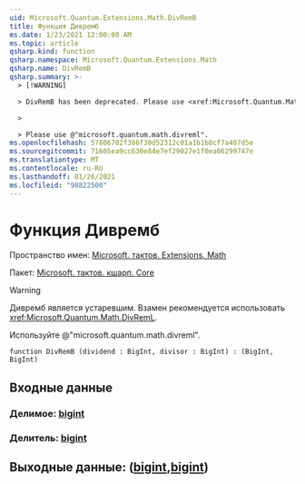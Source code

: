 ```yaml
---
uid: Microsoft.Quantum.Extensions.Math.DivRemB
title: Функция Дивремб
ms.date: 1/23/2021 12:00:00 AM
ms.topic: article
qsharp.kind: function
qsharp.namespace: Microsoft.Quantum.Extensions.Math
qsharp.name: DivRemB
qsharp.summary: >-
  > [!WARNING]

  > DivRemB has been deprecated. Please use <xref:Microsoft.Quantum.Math.DivRemL> instead.

  >

  > Please use @"microsoft.quantum.math.divreml".
ms.openlocfilehash: 57806702f386f30d52312c01a1b1b8cf7a407d5e
ms.sourcegitcommit: 71605ea9cc630e84e7ef29027e1f0ea06299747e
ms.translationtype: MT
ms.contentlocale: ru-RU
ms.lasthandoff: 01/26/2021
ms.locfileid: "98822500"
---
```

# <a name="divremb-function"></a>Функция Дивремб

Пространство имен: [Microsoft. тактов. Extensions. Math](xref:Microsoft.Quantum.Extensions.Math)

Пакет: [Microsoft. тактов. кшарп. Core](https://nuget.org/packages/Microsoft.Quantum.QSharp.Core)


> [!WARNING]
> Дивремб является устаревшим. Взамен рекомендуется использовать <xref:Microsoft.Quantum.Math.DivRemL>.
>
> Используйте @"microsoft.quantum.math.divreml".



```qsharp
function DivRemB (dividend : BigInt, divisor : BigInt) : (BigInt, BigInt)
```


## <a name="input"></a>Входные данные

### <a name="dividend--bigint"></a>Делимое: [bigint](xref:microsoft.quantum.lang-ref.bigint)




### <a name="divisor--bigint"></a>Делитель: [bigint](xref:microsoft.quantum.lang-ref.bigint)





## <a name="output--bigintbigint"></a>Выходные данные: ([bigint](xref:microsoft.quantum.lang-ref.bigint),[bigint](xref:microsoft.quantum.lang-ref.bigint))

